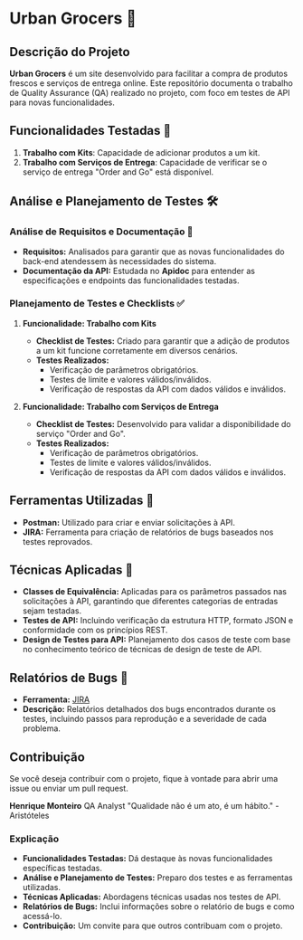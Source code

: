 # Urban Grocers 🛒

## Descrição do Projeto

**Urban Grocers** é um site desenvolvido para facilitar a compra de produtos frescos e serviços de entrega online. Este repositório documenta o trabalho de Quality Assurance (QA) realizado no projeto, com foco em testes de API para novas funcionalidades.

## Funcionalidades Testadas 🧪

1. **Trabalho com Kits**: Capacidade de adicionar produtos a um kit.
2. **Trabalho com Serviços de Entrega**: Capacidade de verificar se o serviço de entrega "Order and Go" está disponível.

## Análise e Planejamento de Testes 🛠️

### Análise de Requisitos e Documentação 📄

- **Requisitos:** Analisados para garantir que as novas funcionalidades do back-end atendessem às necessidades do sistema.
- **Documentação da API:** Estudada no **Apidoc** para entender as especificações e endpoints das funcionalidades testadas.

### Planejamento de Testes e Checklists ✅

1. **Funcionalidade: Trabalho com Kits**
   - **Checklist de Testes:** Criado para garantir que a adição de produtos a um kit funcione corretamente em diversos cenários.
   - **Testes Realizados:**
     - Verificação de parâmetros obrigatórios.
     - Testes de limite e valores válidos/inválidos.
     - Verificação de respostas da API com dados válidos e inválidos.

2. **Funcionalidade: Trabalho com Serviços de Entrega**
   - **Checklist de Testes:** Desenvolvido para validar a disponibilidade do serviço "Order and Go".
   - **Testes Realizados:**
     - Verificação de parâmetros obrigatórios.
     - Testes de limite e valores válidos/inválidos.
     - Verificação de respostas da API com dados válidos e inválidos.

## Ferramentas Utilizadas 🔧

- **Postman:** Utilizado para criar e enviar solicitações à API.
- **JIRA:** Ferramenta para criação de relatórios de bugs baseados nos testes reprovados.

## Técnicas Aplicadas 🎯

- **Classes de Equivalência:** Aplicadas para os parâmetros passados nas solicitações à API, garantindo que diferentes categorias de entradas sejam testadas.
- **Testes de API:** Incluindo verificação da estrutura HTTP, formato JSON e conformidade com os princípios REST.
- **Design de Testes para API:** Planejamento dos casos de teste com base no conhecimento teórico de técnicas de design de teste de API.

## Relatórios de Bugs 🐞

- **Ferramenta:** [JIRA](https://hm-projetos.atlassian.net/issues/?jql=project+%3D+%22AUG%22+ORDER+BY+created+DESC&atlOrigin=eyJpIjoiODdmMTBmYjRkNTNjNDdlYzgwMGU4YmE0NTQ0NjVlNGYiLCJwIjoiaiJ9)
- **Descrição:** Relatórios detalhados dos bugs encontrados durante os testes, incluindo passos para reprodução e a severidade de cada problema.

## Contribuição

Se você deseja contribuir com o projeto, fique à vontade para abrir uma issue ou enviar um pull request.

**Henrique Monteiro**
QA Analyst
"Qualidade não é um ato, é um hábito." - Aristóteles

### Explicação

- **Funcionalidades Testadas:** Dá destaque às novas funcionalidades específicas testadas.
- **Análise e Planejamento de Testes:** Preparo dos testes e as ferramentas utilizadas.
- **Técnicas Aplicadas:** Abordagens técnicas usadas nos testes de API.
- **Relatórios de Bugs:** Inclui informações sobre o relatório de bugs e como acessá-lo.
- **Contribuição:** Um convite para que outros contribuam com o projeto.
